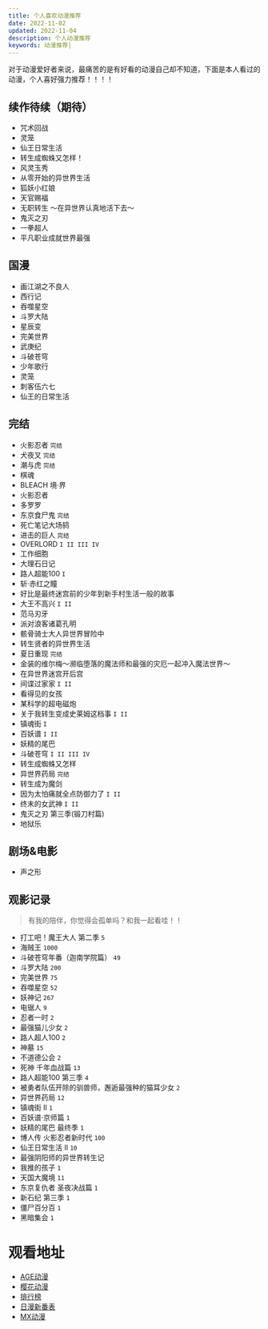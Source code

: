 ```yaml
---
title: 个人喜欢动漫推荐
date: 2022-11-02
updated: 2022-11-04
description: 个人动漫推荐
keywords: 动漫推荐|
---
```


对于动漫爱好者来说，最痛苦的是有好看的动漫自己却不知道，下面是本人看过的动漫，个人喜好强力推荐！！！！

## 续作待续（期待）
- 咒术回战
- 灵笼
- 仙王日常生活
- 转生成蜘蛛又怎样！
- 风灵玉秀
- 从零开始的异世界生活
- 狐妖小红娘
- 天官赐福
- 无职转生 ～在异世界认真地活下去～
- 鬼灭之刃
- 一拳超人
- 平凡职业成就世界最强

## 国漫
- 画江湖之不良人
- 西行记
- 吞噬星空
- 斗罗大陆
- 星辰变
- 完美世界
- 武庚纪
- 斗破苍穹
- 少年歌行
- 灵笼
- 刺客伍六七
- 仙王的日常生活


## 完结
- 火影忍者 `完结`
- 犬夜叉 `完结`
- 潮与虎 `完结`
- 棋魂
- BLEACH 境·界
- 火影忍者
- 多罗罗
- 东京食尸鬼 `完结`
- 死亡笔记大场鸫
- 进击的巨人 `完结`
- OVERLORD `I II III IV`
- 工作细胞
- 大理石日记
- 路人超能100 `I`
- 斩·赤红之瞳
- 好比是最终迷宫前的少年到新手村生活一般的故事
- 大王不高兴 `I II`
- 范马刃牙
- 派对浪客诸葛孔明
- 骸骨骑士大人异世界冒险中
- 转生贤者的异世界生活
- 夏日重现 `完结`
- 金装的维尔梅～濒临堕落的魔法师和最强的灾厄一起冲入魔法世界～
- 在异世界迷宫开后宫
- 间谍过家家 `I II`
- 看得见的女孩
- 某科学的超电磁炮
- 关于我转生变成史莱姆这档事 `I II`
- 镇魂街 `I`
- 百妖谱 `I II`
- 妖精的尾巴
- 斗破苍穹 `I II III IV`
- 转生成蜘蛛又怎样
- 异世界药局 `完结`
- 转生成为魔剑
- 因为太怕痛就全点防御力了 `I II`
- 终末的女武神 `I II`
- 鬼灭之刃 第三季(锻刀村篇)
- 地狱乐


## 剧场&电影

- 声之形

## 观影记录
> 有我的陪伴，你觉得会孤单吗？和我一起看哇！！
- 打工吧！魔王大人 第二季 `5`
- 海贼王 `1000`
- 斗破苍穹年番（迦南学院篇） `49`
- 斗罗大陆 `200`
- 完美世界 `75`
- 吞噬星空 `52`
- 妖神记 `267`
- 电锯人 `9`
- 忍者一时 `2`
- 最强猫儿少女 `2`
- 路人超人100 `2`
- 神墓 `15`
- 不道德公会 `2`
- 死神 千年血战篇 `13`
- 路人超能100 第三季 `4`
- 被勇者队伍开除的驯兽师，邂逅最强种的猫耳少女 `2`
- 异世界药局 `12`
- 镇魂街 II `1`
- 百妖谱·京师篇 `1`
- 妖精的尾巴 最终季 `1`
- 博人传 火影忍者新时代 `100`
- 仙王日常生活 II `10`
- 最强阴阳师的异世界转生记
- 我推的孩子 `1`
- 天国大魔境 `11`
- 东京复仇者 圣夜决战篇 `1`
- 新石纪 第三季 `1`
- 僵尸百分百 `1`
- 黑暗集会 `1`



# 观看地址

- [AGE动漫](https://www.agemys.net/)
- [樱花动漫](http://www.yinghuacd.com/)
- [排行榜](https://www.agemys.net/rank)
- [日漫新番表](https://acgsecrets.hk/bangumi)
- [MX动漫](http://www.mxdm9.com/)
